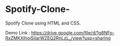 # Spotify-Clone-
Spotify Clone using HTML and CSS.

Demo Link : https://drive.google.com/file/d/1g8NFo-RxZMKXlhoiSjIarWZEQ2RnLzL_/view?usp=sharing
